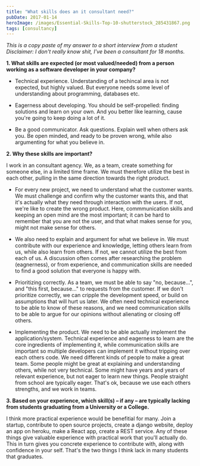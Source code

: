 ```yaml
---
title: "What skills does an it consultant need?"
pubDate: 2017-01-14
heroImage: /images/Essential-Skills-Top-10-shutterstock_285431867.png
tags: [consultancy]
---
```


_This is a copy paste of my answer to a short interview from a student_ _Disclaimer: I don't really know shit, I've been a consultant for 18 months._

**1. What skills are expected (or most valued/needed) from a person working as a software developer in your company?**

- Technical experience. Understanding of a techincal area is not expected, but highly valued. But everyone needs some level of understanding about programming, databases etc.

- Eagerness about developing. You should be self-propelled: finding solutions and learn on your own. And you better like learning, cause you're going to keep doing a lot of it.

- Be a good communicator. Ask questions. Explain well when others ask you. Be open minded, and ready to be proven wrong, while also argumenting for what you believe in.

**2. Why these skills are important?**

I work in an consultant agency. We, as a team, create something for someone else, in a limited time frame. We must therefore utilize the best in each other, pulling in the same direction towards the right product.

- For every new project, we need to understand what the customer wants. We must challenge and confirm why the customer wants this, and that it's actually what they need through interaction with the users. If not, we're like to create the wrong product. Here, commmunication skills and keeping an open mind are the most important; it can be hard to remember that you are not the user, and that what makes sense for you, might not make sense for others.

- We also need to explain and argument for what we believe in. We must contribute with our experience and knowledge, letting others learn from us, while also learn from others. If not, we cannot utilize the best from each of us. A discussion often comes after researching the problem (eagnerness), or from experience, and communication skills are needed to find a good solution that everyone is happy with.

- Prioritizing correctly. As a team, we must be able to say "no, because...", and "this first, because..." to requests from the customer. If we don't prioritize correctly, we can cripple the development speed, or build on assumptions that will hurt us later. We often need technical experience to be able to know of these reasons, and we need communication skills to be able to argue for our opinions without alienating or closing off others.

- Implementing the product. We need to be able actually implement the application/system. Technical experience and eagerness to learn are the core ingredients of implementing it, while communication skills are important so multiple developers can implement it without tripping over each others code. We need different kinds of people to make a great team. Some people might be great at explaining and understanding others, while not very technical. Some might have years and years of relevant experience, but not eager to learn new things. People straight from school are typically eager. That's ok, because we use each others strengths, and we work in teams.

**3. Based on your experience, which skill(s) – if any – are typically lacking from students graduating from a University or a College.**

I think more practical experience would be benefitial for many. Join a startup, contribute to open source projects, create a django website, deploy an app on heroku, make a React app, create a REST service. Any of these things give valuable experience with practical work that you'll actually do. This in turn gives you concrete experience to contribute with, along with confidence in your self. That's the two things I think lack in many students that graduates.
